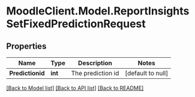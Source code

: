 # MoodleClient.Model.ReportInsightsSetFixedPredictionRequest

## Properties

Name | Type | Description | Notes
------------ | ------------- | ------------- | -------------
**Predictionid** | **int** | The prediction id | [default to null]

[[Back to Model list]](../README.md#documentation-for-models) [[Back to API list]](../README.md#documentation-for-api-endpoints) [[Back to README]](../README.md)

